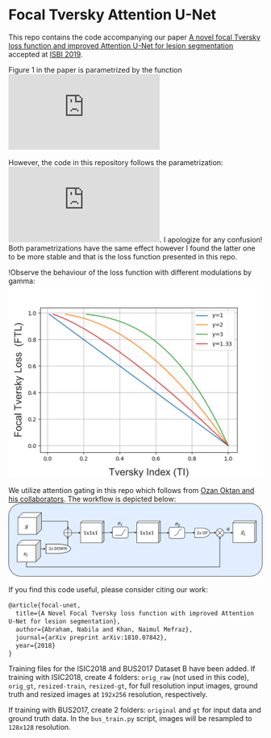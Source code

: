 # Focal Tversky Attention U-Net

This repo contains the code accompanying our paper [A novel focal Tversky loss function and improved Attention U-Net for lesion segmentation](https://arxiv.org/abs/1810.07842) accepted at [ISBI 2019](https://biomedicalimaging.org/2019/).

Figure 1 in the paper is parametrized by the function ![](https://latex.codecogs.com/gif.latex?1%20-%28TI_c%29%5E%7B%7B%5Cfrac%7B1%7D%7B%5Cgamma%7D%7D%7D)

However, the code in this repository follows the parametrization: ![](https://latex.codecogs.com/gif.latex?%281%20-TI_c%29%5E%7B%7B%5Cfrac%7B1%7D%7B%5Cgamma%7D%7D%7D). I apologize for any confusion! Both parametrizations have the same effect however I found the latter one to be more stable and that is the loss function presented in this repo. 

!Observe the behaviour of the loss function with different modulations by gamma: ![](/images/ftl.png)

We utilize attention gating in this repo which follows from [Ozan Oktan and his collaborators](https://arxiv.org/abs/1804.03999). The workflow is depicted below: ![](/images/ag.png)

If you find this code useful, please consider citing our work:

```
@article{focal-unet,
  title={A Novel Focal Tversky loss function with improved Attention U-Net for lesion segmentation},
  author={Abraham, Nabila and Khan, Naimul Mefraz},
  journal={arXiv preprint arXiv:1810.07842},
  year={2018}
}
```

Training files for the ISIC2018 and BUS2017 Dataset B have been added. 
If training with ISIC2018, create 4 folders: `orig_raw` (not used in this code), `orig_gt`, `resized-train`, `resized-gt`, for full 
resolution input images, ground truth and resized images at `192x256` resolution, respectively.

If training with BUS2017, create 2 folders: `original` and `gt` for input data and ground truth data. In the `bus_train.py` script, images 
will be resampled to `128x128` resolution. 


